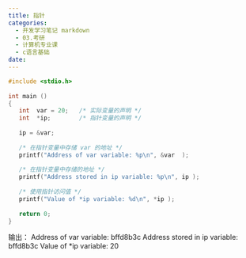 ```yaml
---
title: 指针
categories:
  - 开发学习笔记 markdown
  - 03.考研
  - 计算机专业课
  - c语言基础
date:
---
```


``` c
#include <stdio.h>
 
int main ()
{
   int  var = 20;   /* 实际变量的声明 */
   int  *ip;        /* 指针变量的声明 */
 
   ip = &var;  
   
   /* 在指针变量中存储 var 的地址 */
   printf("Address of var variable: %p\n", &var  );
 
   /* 在指针变量中存储的地址 */
   printf("Address stored in ip variable: %p\n", ip );
 
   /* 使用指针访问值 */
   printf("Value of *ip variable: %d\n", *ip );
 
   return 0;
}
```

输出：
Address of var variable: bffd8b3c
Address stored in ip variable: bffd8b3c
Value of *ip variable: 20